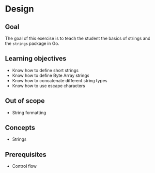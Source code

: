 # Design

## Goal

The goal of this exercise is to teach the student the basics of strings and the `strings` package in Go.

## Learning objectives

- Know how to define short strings
- Know how to define Byte Array strings
- Know how to concatenate different string types
- Know how to use escape characters

## Out of scope

- String formatting

## Concepts

- Strings

## Prerequisites

- Control flow
